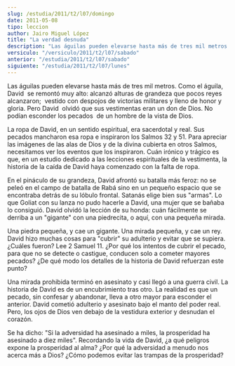 ```yaml
---
slug: /estudia/2011/t2/l07/domingo
date: 2011-05-08
tipo: leccion
author: Jairo Miguel López
title: "La verdad desnuda"
description: "Las águilas pueden elevarse hasta más de tres mil metros. Como el águila, David  se remontó muy alto: alcanzó alturas de grandeza que pocos reyes alcanzaron;  vestido con despojos de victorias militares y lleno de honor y gloria. Pero  David olvidó que sus vestimentas eran un ..."
versiculo: "/versiculo/2011/t2/l07/sabado"
anterior: "/estudia/2011/t2/l07/sabado"
siguiente: "/estudia/2011/t2/l07/lunes"
---
```


Las águilas pueden elevarse hasta más de tres mil metros. Como el águila, David  se remontó muy alto: alcanzó alturas de grandeza que pocos reyes alcanzaron;  vestido con despojos de victorias militares y lleno de honor y gloria. Pero David  olvidó que sus vestimentas eran un don de Dios. No podían esconder los pecados  de un hombre de la vista de Dios.

La ropa de David, en un sentido espiritual, era sacerdotal y real. Sus pecados
mancharon esa ropa e inspiraron los Salmos 32 y 51. Para apreciar las imágenes
de las alas de Dios y de la divina cubierta en otros Salmos, necesitamos ver los
eventos que los inspiraron. Cuán irónico y trágico es que, en un estudio dedicado
a las lecciones espirituales de la vestimenta, la historia de la caída de David haya
comenzado con la falta de ropa.

En el pináculo de su grandeza, David afrontó su batalla más feroz: no se peleó en
el campo de batalla de Rabá sino en un pequeño espacio que se encontraba
detrás de su lóbulo frontal. Satanás elige bien sus "armas". Lo que Goliat con su
lanza no pudo hacerle a David, una mujer que se bañaba lo consiguió. David
olvidó la lección de su honda: cuán fácilmente se derriba a un "gigante" con una
piedrecita, o aquí, con una pequeña mirada.

Una piedra pequeña, y cae un gigante. Una mirada pequeña, y cae un rey. David
hizo muchas cosas para "cubrir" su adulterio y evitar que se supiera. ¿Cuáles
fueron? Lee 2 Samuel 11. ¿Por qué los intentos de cubrir el pecado, para que no
se detecte o castigue, conducen solo a cometer mayores pecados? ¿De qué modo
los detalles de la historia de David refuerzan este punto?

Una mirada prohibida terminó en asesinato y casi llegó a una guerra civil. La
historia de David es de un encubrimiento tras otro. La realidad es que un pecado,
sin confesar y abandonar, lleva a otro mayor para esconder el anterior. David
cometió adulterio y asesinato bajo el manto del poder real. Pero, los ojos de Dios
ven debajo de la vestidura exterior y desnudan el corazón.

Se ha dicho: "Si la adversidad ha asesinado a miles, la prosperidad ha asesinado
a diez miles". Recordando la vida de David, ¿a qué peligros expone la prosperidad
al alma? ¿Por qué la adversidad a menudo nos acerca más a Dios? ¿Cómo
podemos evitar las trampas de la prosperidad?
